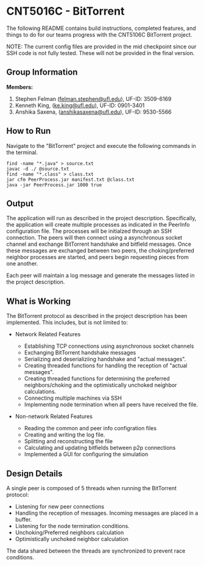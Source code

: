 # CNT5016C - BitTorrent 
The following README contains build instructions, completed features, and things to do for our teams progress with the CNT5106C BitTorrent project.

NOTE: The current config files are provided in the mid checkpoint since our SSH code is not fully tested. These will not be provided in the final version.

## Group Information
**Members:** 
1) Stephen Felman (felman.stephen@ufl.edu), UF-ID: 3509-6169
2) Kenneth King, (ke.king@ufl.edu), UF-ID: 0901-3401
3) Anshika Saxena, (anshikasaxena@ufl.edu), UF-ID: 9530-5566

## How to Run
Navigate to the "BitTorrent" project and execute the following commands in the terminal.

```
find -name "*.java" > source.txt
javac -d ./ @source.txt
find -name "*.class" > class.txt
jar cfm PeerProcess.jar manifest.txt @class.txt
java -jar PeerProcess.jar 1000 true
```

## Output
The application will run as described in the project description. Specifically, the application will create multiple processes as indicated in the PeerInfo configuration file. The processes will be initialzed through an SSH connection. The peers will then connect using a asynchronous socket channel and exchange BitTorrent handshake and bitfield messages. Once these messages are exchanged between two peers, the choking/preferred neighbor processes are started, and peers begin requesting pieces from one another.

Each peer will maintain a log message and generate the messages listed in the project description. 

## What is Working
The BitTorrent protocol as described in the project description has been implemented. This includes, but is not limited to:

- Network Related Features
    - Establishing TCP connections using asynchronous socket channels
    - Exchanging BitTorrent handshake messages
    - Serializing and deserializiing handshake and "actual messages".
    - Creating threaded functions for handling the reception of "actual messages".
    - Creating threaded functions for determining the preferred neighbors/choking and the optimistically unchoked neighbor calculations.
    - Connecting multiple machines via SSH
    - Implementing node termination when all peers have received the file. 

- Non-network Related Features
    - Reading the common and peer info configration files
    - Creating and writing the log file.
    - Splitting and reconstructing the file
    - Calculating and updating bitfields between p2p connections
    - Implemented a GUI for configuring the simulation

## Design Details
A single peer is composed of 5 threads when running the BitTorrent protocol:
- Listening for new peer connections
- Handling the reception of messages. Incoming messages are placed in a buffer.
- Listening for the node termination conditions.
- Unchoking/Preferred neighbors calculation
- Optimistically unchoked neighbor calculation

The data shared between the threads are synchronized to prevent race conditions.